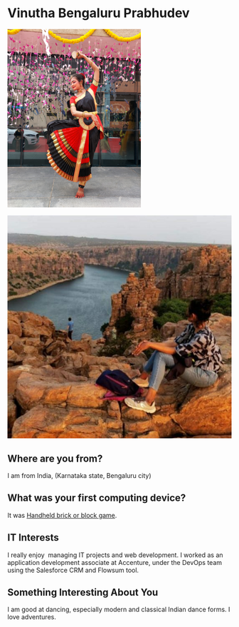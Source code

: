 # Vinutha Bengaluru Prabhudev

![My Passion1](./Images/MyPassion1.png "My Passion1") 

![travel](./Images/travel.jpg "travel")

## Where are you from?
I am from India, (Karnataka state, Bengaluru city)
## What was your first computing device?
 It was [Handheld brick or block game](https://i.pinimg.com/736x/1b/b5/03/1bb503bd40acfc573f4859eb78cff70d--tetris-the-brick.jpg).

## IT Interests
I really enjoy  managing IT projects and web development. I worked as an application development associate at Accenture, under the DevOps team using the Salesforce CRM and Flowsum tool.
## Something Interesting About You
I am good at dancing, especially modern and classical Indian dance forms. I love adventures.